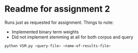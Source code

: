 # Readme for assignment 2

Runs just as requested for assignment.
Things to note:
- Implemented binary term weights
- Did not implement stemming at all for both corpus and query

```bash
python VSM.py <query-file> <name-of-results-file>
```


